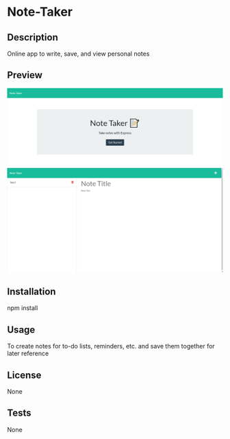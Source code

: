 # Note-Taker

## Description

Online app to write, save, and view personal notes 

## Preview

![Website Preview Image 1](./public/assets/preview1.png)
![Website Preview Image 2](./public/assets/preview2.png)

## Installation

npm install

## Usage

To create notes for to-do lists, reminders, etc. and save them together for later reference

## License

None

## Tests

None